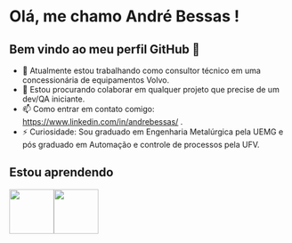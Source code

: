 # Olá, me chamo André Bessas ! 
## Bem vindo ao meu perfil GitHub 👋

- 🔭 Atualmente estou trabalhando como consultor técnico em uma concessionária de equipamentos Volvo.
- 👯 Estou procurando colaborar em qualquer projeto que precise de um dev/QA iniciante.
- 📫 Como entrar em contato comigo: https://www.linkedin.com/in/andrebessas/ .
- ⚡ Curiosidade: Sou graduado em Engenharia Metalúrgica pela UEMG e pós graduado em Automação e controle de processos pela UFV.

## Estou aprendendo

<img src="https://cdn.jsdelivr.net/gh/devicons/devicon@latest/icons/python/python-original-wordmark.svg" width="80" height="80"/><img src="https://cdn.jsdelivr.net/gh/devicons/devicon@latest/icons/javascript/javascript-original.svg" width="80" height="80" />



